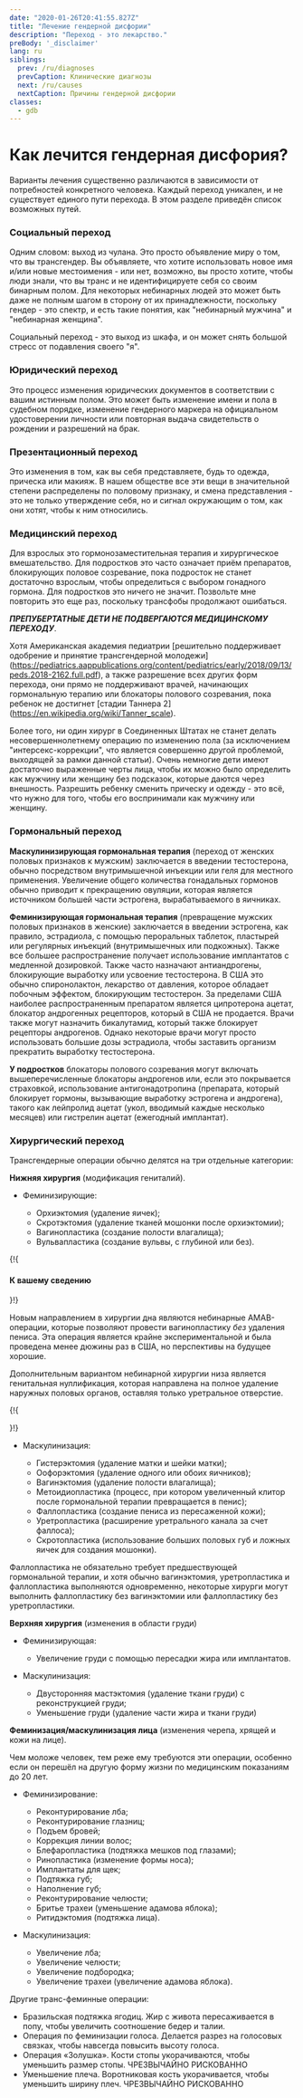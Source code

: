 ```yaml
---
date: "2020-01-26T20:41:55.827Z"
title: "Лечение гендерной дисфории"
description: "Переход - это лекарство."
preBody: '_disclaimer'
lang: ru
siblings:
  prev: /ru/diagnoses
  prevCaption: Клинические диагнозы
  next: /ru/causes
  nextCaption: Причины гендерной дисфории
classes:
  - gdb
---
```


# Как лечится гендерная дисфория?

Варианты лечения существенно различаются в зависимости от потребностей конкретного человека. Каждый переход уникален, и не существует единого пути перехода. В этом разделе приведён список возможных путей.

### Социальный переход

Одним словом: выход из чулана. Это просто объявление миру о том, что вы трансгендер. Вы объявляете, что хотите использовать новое имя и/или новые местоимения - или нет, возможно, вы просто хотите, чтобы люди знали, что вы транс и не идентифицируете себя со своим бинарным полом. Для некоторых небинарных людей это может быть даже не полным шагом в сторону от их принадлежности, поскольку гендер - это спектр, и есть такие понятия, как "небинарный мужчина" и "небинарная женщина".

Социальный переход - это выход из шкафа, и он может снять большой стресс от подавления своего "я".

### Юридический переход

Это процесс изменения юридических документов в соответствии с вашим истинным полом. Это может быть изменение имени и пола в судебном порядке, изменение гендерного маркера на официальном удостоверении личности или повторная выдача свидетельств о рождении и разрешений на брак.

### Презентационный переход

Это изменения в том, как вы себя представляете, будь то одежда, прическа или макияж. В нашем обществе все эти вещи в значительной степени распределены по половому признаку, и смена представления - это не только утверждение себя, но и сигнал окружающим о том, как они хотят, чтобы к ним относились.

### Медицинский переход

Для взрослых это гормонозаместительная терапия и хирургическое вмешательство. Для подростков это часто означает приём препаратов, блокирующих половое созревание, пока подросток не станет достаточно взрослым, чтобы определиться с выбором гонадного гормона. Для подростков это ничего не значит. Позвольте мне повторить это еще раз, поскольку трансфобы продолжают ошибаться.

***ПРЕПУБЕРТАТНЫЕ ДЕТИ НЕ ПОДВЕРГАЮТСЯ МЕДИЦИНСКОМУ ПЕРЕХОДУ***.

Хотя Американская академия педиатрии [решительно поддерживает одобрение и принятие трансгендерной молодежи] (https://pediatrics.aappublications.org/content/pediatrics/early/2018/09/13/peds.2018-2162.full.pdf), а также разрешение всех других форм перехода, они прямо не поддерживают врачей, начинающих гормональную терапию или блокаторы полового созревания, пока ребенок не достигнет [стадии Таннера 2] (https://en.wikipedia.org/wiki/Tanner_scale).

Более того, ни один хирург в Соединенных Штатах не станет делать несовершеннолетнему операцию по изменению пола (за исключением "интерсекс-коррекции", что является совершенно другой проблемой, выходящей за рамки данной статьи). Очень немногие дети имеют достаточно выраженные черты лица, чтобы их можно было определить как мужчину или женщину без подсказок, которые даются через внешность. Разрешить ребенку сменить прическу и одежду - это всё, что нужно для того, чтобы его воспринимали как мужчину или женщину.

### Гормональный переход

**Маскулинизирующая гормональная терапия** (переход от женских половых признаков к мужским) заключается в введении тестостерона, обычно посредством внутримышечной инъекции или геля для местного применения. Увеличение общего количества гонадальных гормонов обычно приводит к прекращению овуляции, которая является источником большей части эстрогена, вырабатываемого в яичниках.

**Феминизирующая гормональная терапия** (превращение мужских половых признаков в женские) заключается в введении эстрогена, как правило, эстрадиола, с помощью пероральных таблеток, пластырей или регулярных инъекций (внутримышечных или подкожных). Также все большее распространение получает использование имплантатов с медленной дозировкой. Также часто назначают антиандрогены, блокирующие выработку или усвоение тестостерона. В США это обычно спиронолактон, лекарство от давления, которое обладает побочным эффектом, блокирующим тестостерон. За пределами США наиболее распространенным препаратом является ципротерона ацетат, блокатор андрогенных рецепторов, который в США не продается. Врачи также могут назначить бикалутамид, который также блокирует рецепторы андрогенов. Однако некоторые врачи могут просто использовать большие дозы эстрадиола, чтобы заставить организм прекратить выработку тестостерона.

**У подростков** блокаторы полового созревания могут включать вышеперечисленные блокаторы андрогенов или, если это покрывается страховкой, использование антигонадотропина (препарата, который блокирует гормоны, вызывающие выработку эстрогена и андрогена), такого как лейпролид ацетат (укол, вводимый каждые несколько месяцев) или гистрелин ацетат (ежегодный имплантат).

### Хирургический переход

Трансгендерные операции обычно делятся на три отдельные категории:

**Нижняя хирургия** (модификация гениталий).

- Феминизирующие:

  - Орхиэктомия (удаление яичек);
  - Скротэктомия (удаление тканей мошонки после орхиэктомии);
  - Вагинопластика (создание полости влагалища);
  - Вульвапластика (создание вульвы, с глубиной или без).

{!{ <div class="gutter"><div class="card"><div class="card-body"><h4 class="card-title">К вашему сведению</h4> }!}

Новым направлением в хирургии дна являются небинарные AMAB-операции, которые позволяют провести вагинопластику *без* удаления пениса. Эта операция является крайне экспериментальной и была проведена менее дюжины раз в США, но перспективы на будущее хорошие.

Дополнительным вариантом небинарной хирургии низа является генитальная нуллификация, которая направлена на полное удаление наружных половых органов, оставляя только уретральное отверстие.

{!{ </div></div></div> }!}

- Маскулинизация:

  - Гистерэктомия (удаление матки и шейки матки);
  - Оофорэктомия (удаление одного или обоих яичников);
  - Вагинэктомия (удаление полости влагалища);
  - Метоидиопластика (процесс, при котором увеличенный клитор после гормональной терапии превращается в пенис);
  - Фаллопластика (создание пениса из пересаженной кожи);
  - Уретропластика (расширение уретрального канала за счет фаллоса);
  - Скротопластика (использование больших половых губ и ложных яичек для создания мошонки).

Фаллопластика не обязательно требует предшествующей гормональной терапии, и хотя обычно вагинэктомия, уретропластика и фаллопластика выполняются одновременно, некоторые хирурги могут выполнить фаллопластику без вагинэктомии или фаллопластику без уретропластики.  

**Верхняя хирургия** (изменения в области груди)

- Феминизирующая:
  
  - Увеличение груди с помощью пересадки жира или имплантатов.

- Маскулинизация:

  - Двусторонняя мастэктомия (удаление ткани груди) с реконструкцией груди;
  - Уменьшение груди (удаление части жира и ткани груди)

**Феминизация/маскулинизация лица** (изменения черепа, хрящей и кожи на лице).

  Чем моложе человек, тем реже ему требуются эти операции, особенно если он перешёл на другую форму жизни по медицинским показаниям до 20 лет.

- Феминизирование:

  - Реконтурирование лба;
  - Реконтурирование глазниц;
  - Подъем бровей;
  - Коррекция линии волос;
  - Блефаропластика (подтяжка мешков под глазами);
  - Ринопластика (изменение формы носа);
  - Имплантаты для щек;
  - Подтяжка губ;
  - Наполнение губ;
  - Реконтурирование челюсти;
  - Бритье трахеи (уменьшение адамова яблока);
  - Ритидэктомия (подтяжка лица).

- Маскулинизация:

  - Увеличение лба;
  - Увеличение челюсти;
  - Увеличение подбородка;
  - Увеличение трахеи (увеличение адамова яблока).

Другие транс-феминные операции:

- Бразильская подтяжка ягодиц. Жир с живота пересаживается в попу, чтобы увеличить соотношение бедер и талии.
- Операция по феминизации голоса. Делается разрез на голосовых связках, чтобы навсегда повысить высоту голоса.
- Операция «Золушка». Кости стопы укорачиваются, чтобы уменьшить размер стопы. ЧРЕЗВЫЧАЙНО РИСКОВАННО
- Уменьшение плеча. Воротниковая кость укорачивается, чтобы уменьшить ширину плеч. ЧРЕЗВЫЧАЙНО РИСКОВАННО
